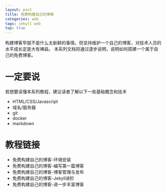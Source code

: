```yaml
---
layout: post
title: 免费构建自己的博客
categories: web
tags: jekyll web
top: true
---
```


构建博客早就不是什么太新鲜的事情。但坚持维护一个自己的博客，对技术人员的水平成长定是大有裨益。 本系列文档将通过逐步说明，说明如何搭建一个属于自己的免费博客。

# 一定要说

若想要读懂本系列教程，建议读者了解以下一些基础概念和技术

- HTML/CSS/Javascript
- 域名/服务器
- git
- docker
- markdown

# 教程链接

- 免费构建自己的博客-环境安装
- 免费构建自己的博客-编写第一篇博客
- 免费构建自己的博客-博客管理与发布
- 免费构建自己的博客-Jekyll进阶
- 免费构建自己的博客-进一步丰富博客

